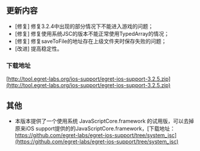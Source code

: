 ## 更新内容

* [修复] 修复3.2.4中出现的部分情况下不能进入游戏的问题；
* [修复] 修复使用系统JSC的版本不能正常使用TypedArray的情况；
* [修复] 修复saveToFile的地址存在上级文件夹时保存失败的问题；
* [改进] 提高稳定性。


### 下载地址

[http://tool.egret-labs.org/ios-support/egret-ios-support-3.2.5.zip](http://tool.egret-labs.org/ios-support/egret-ios-support-3.2.5.zip)

## 其他

* 本版本提供了一个使用系统 JavaScriptCore.framework 的试用版，可以去掉原来iOS support提供的的JavaScriptCore.framework，[下载地址：https://github.com/egret-labs/egret-ios-support/tree/system_jsc](https://github.com/egret-labs/egret-ios-support/tree/system_jsc)

